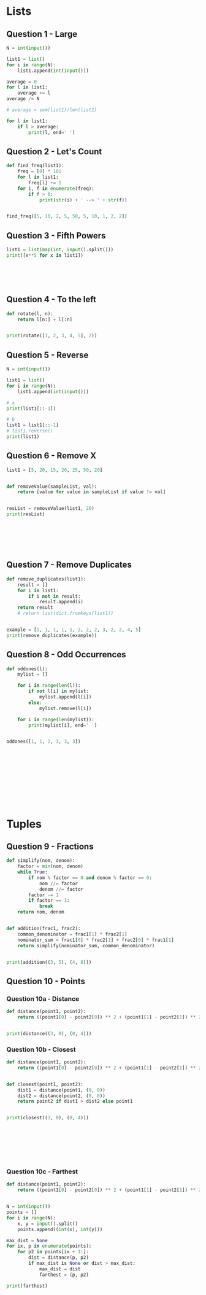 # Lists

## Question 1 - Large

```python
N = int(input())

list1 = list()
for i in range(N):
    list1.append(int(input()))

average = 0
for l in list1:
    average += l
average /= N

# average = sum(list1)/len(list1)

for l in list1:
    if l > average:
        print(l, end=' ')
```



## Question 2 - Let's Count

```python
def find_freq(list1):
    freq = [0] * 101
    for l in list1:
        freq[l] += 1
    for i, f in enumerate(freq):
        if f > 0:
            print(str(i) + ' --> ' + str(f))


find_freq([5, 10, 2, 5, 50, 5, 10, 1, 2, 2])
```



## Question 3 - Fifth Powers

```python
list1 = list(map(int, input().split()))
print([x**5 for x in list1])
```
<br /><br /><br />

## Question 4 - To the left

```python
def rotate(l, n):
    return l[n:] + l[:n]


print(rotate([1, 2, 3, 4, 5], 2))
```



## Question 5 - Reverse

```python
N = int(input())

list1 = list()
for i in range(N):
    list1.append(int(input()))

# a
print(list1[::-1])

# b
list1 = list1[::-1]
# list1.reverse()
print(list1)
```


## Question 6 - Remove X

```python
list1 = [5, 20, 15, 20, 25, 50, 20]


def removeValue(sampleList, val):
    return [value for value in sampleList if value != val]


resList = removeValue(list1, 20)
print(resList)
```
<br /><br /><br /><br />
## Question 7 - Remove Duplicates

```python
def remove_duplicates(list1):
    result = []
    for i in list1:
        if i not in result:
            result.append(i)
    return result
    # return list(dict.fromkeys(list1))


example = [1, 1, 1, 1, 1, 2, 2, 2, 3, 2, 2, 4, 5]
print(remove_duplicates(example))

```

## Question 8 - Odd Occurrences

```python
def oddones(l):
    mylist = []

    for i in range(len(l)):
        if not l[i] in mylist:
            mylist.append(l[i])
        else:
            mylist.remove(l[i])

    for i in range(len(mylist)):
        print(mylist[i], end=' ')


oddones([1, 1, 2, 3, 3, 3])
```
<br /><br /><br /><br /><br /><br /><br /><br />
# Tuples

## Question 9 - Fractions

```python
def simplify(nom, denom):
    factor = min(nom, denom)
    while True:
        if nom % factor == 0 and denom % factor == 0:
            nom //= factor
            denom //= factor
        factor -= 1
        if factor == 1:
            break
    return nom, denom


def addition(frac1, frac2):
    common_denominator = frac1[1] * frac2[1]
    nominator_sum = frac1[0] * frac2[1] + frac2[0] * frac1[1]
    return simplify(nominator_sum, common_denominator)


print(addition((3, 5), (4, 8)))
```

## Question 10 - Points

### Question 10a - Distance

```python
def distance(point1, point2):
    return ((point1[0] - point2[0]) ** 2 + (point1[1] - point2[1]) ** 2) ** (1 / 2)


print(distance((3, 0), (0, 4)))
```

### Question 10b - Closest

```python
def distance(point1, point2):
    return ((point1[0] - point2[0]) ** 2 + (point1[1] - point2[1]) ** 2) ** (1 / 2)


def closest(point1, point2):
    dist1 = distance(point1, (0, 0))
    dist2 = distance(point2, (0, 0))
    return point2 if dist1 > dist2 else point1


print(closest((3, 0), (0, 4)))
```
<br /><br /><br /><br /><br />
### Question 10c - Farthest

```python
def distance(point1, point2):
    return ((point1[0] - point2[0]) ** 2 + (point1[1] - point2[1]) ** 2) ** (1 / 2)


N = int(input())
points = []
for i in range(N):
    x, y = input().split()
    points.append((int(x), int(y)))

max_dist = None
for ix, p in enumerate(points):
    for p2 in points[ix + 1:]:
        dist = distance(p, p2)
        if max_dist is None or dist > max_dist:
            max_dist = dist
            farthest = (p, p2)

print(farthest)
```

